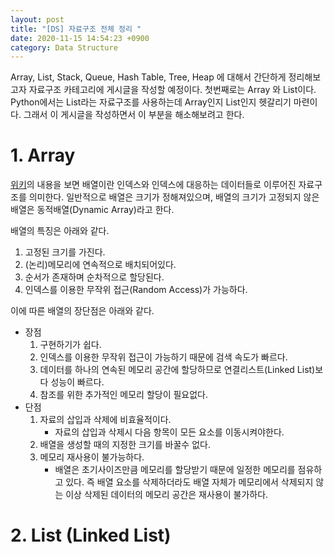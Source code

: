 ```yaml
---
layout: post
title: "[DS] 자료구조 전체 정리 "
date: 2020-11-15 14:54:23 +0900
category: Data Structure
---
```


Array, List, Stack, Queue, Hash Table, Tree, Heap 에 대해서 간단하게 정리해보고자 자료구조 카테고리에 게시글을 작성할 예정이다. 첫번째로는 Array 와 List이다. Python에서는 List라는 자료구조를 사용하는데 Array인지 List인지 헷갈리기 마련이다. 그래서 이 게시글을 작성하면서 이 부분을 해소해보려고 한다.



# 1. Array

[위키](https://ko.wikipedia.org/wiki/%EB%B0%B0%EC%97%B4)의 내용을 보면 배열이란 인덱스와 인덱스에 대응하는 데이터들로 이루어진 자료구조를 의미한다. 일반적으로 배열은 크기가 정해져있으며, 배열의 크기가 고정되지 않은 배열은 동적배열(Dynamic Array)라고 한다.



배열의 특징은 아래와 같다.

1. 고정된 크기를 가진다.
2. (논리)메모리에 연속적으로 배치되어있다.
3. 순서가 존재하며 순차적으로 할당된다.
4. 인덱스를 이용한 무작위 접근(Random Access)가 가능하다.

이에 따른 배열의 장단점은 아래와 같다.

- 장점
  1. 구현하기가 쉽다.
  2. 인덱스를 이용한 무작위 접근이 가능하기 때문에 검색 속도가 빠르다.
  3. 데이터를 하나의 연속된 메모리 공간에 할당하므로 연결리스트(Linked List)보다 성능이 빠르다.
  4. 참조를 위한 추가적인 메모리 할당이 필요없다.
- 단점
  1. 자료의 삽입과 삭제에 비효율적이다.
     - 자료의 삽입과 삭제시 다음 항목이 모든 요소를 이동시켜야한다.
  2. 배열을 생성할 때의 지정한 크기를 바꿀수 없다. 
  3. 메모리 재사용이 불가능하다.
     - 배열은 초기사이즈만큼 메모리를 할당받기 때문에 일정한 메모리를 점유하고 있다. 즉 배열 요소를 삭제하더라도 배열 자체가 메모리에서 삭제되지 않는 이상 삭제된 데이터의 메모리 공간은 재사용이 불가하다.

# 2. List (Linked List)

